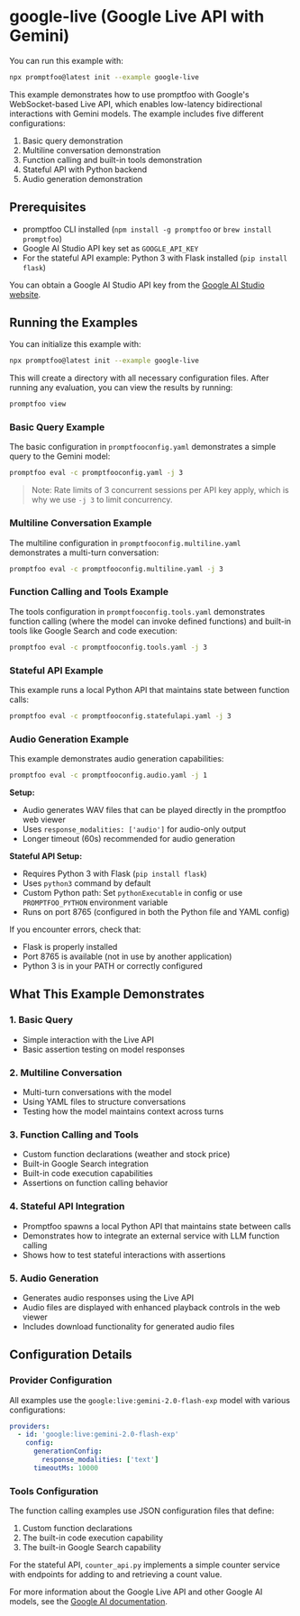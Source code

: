 # google-live (Google Live API with Gemini)

You can run this example with:

```bash
npx promptfoo@latest init --example google-live
```

This example demonstrates how to use promptfoo with Google's WebSocket-based Live API, which enables low-latency bidirectional interactions with Gemini models. The example includes five different configurations:

1. Basic query demonstration
2. Multiline conversation demonstration
3. Function calling and built-in tools demonstration
4. Stateful API with Python backend
5. Audio generation demonstration

## Prerequisites

- promptfoo CLI installed (`npm install -g promptfoo` or `brew install promptfoo`)
- Google AI Studio API key set as `GOOGLE_API_KEY`
- For the stateful API example: Python 3 with Flask installed (`pip install flask`)

You can obtain a Google AI Studio API key from the [Google AI Studio website](https://ai.google.dev/).

## Running the Examples

You can initialize this example with:

```bash
npx promptfoo@latest init --example google-live
```

This will create a directory with all necessary configuration files. After running any evaluation, you can view the results by running:

```bash
promptfoo view
```

### Basic Query Example

The basic configuration in `promptfooconfig.yaml` demonstrates a simple query to the Gemini model:

```bash
promptfoo eval -c promptfooconfig.yaml -j 3
```

> Note: Rate limits of 3 concurrent sessions per API key apply, which is why we use `-j 3` to limit concurrency.

### Multiline Conversation Example

The multiline configuration in `promptfooconfig.multiline.yaml` demonstrates a multi-turn conversation:

```bash
promptfoo eval -c promptfooconfig.multiline.yaml -j 3
```

### Function Calling and Tools Example

The tools configuration in `promptfooconfig.tools.yaml` demonstrates function calling (where the model can invoke defined functions) and built-in tools like Google Search and code execution:

```bash
promptfoo eval -c promptfooconfig.tools.yaml -j 3
```

### Stateful API Example

This example runs a local Python API that maintains state between function calls:

```bash
promptfoo eval -c promptfooconfig.statefulapi.yaml -j 3
```

### Audio Generation Example

This example demonstrates audio generation capabilities:

```bash
promptfoo eval -c promptfooconfig.audio.yaml -j 1
```

**Setup:**

- Audio generates WAV files that can be played directly in the promptfoo web viewer
- Uses `response_modalities: ['audio']` for audio-only output
- Longer timeout (60s) recommended for audio generation

**Stateful API Setup:**

- Requires Python 3 with Flask (`pip install flask`)
- Uses `python3` command by default
- Custom Python path: Set `pythonExecutable` in config or use `PROMPTFOO_PYTHON` environment variable
- Runs on port 8765 (configured in both the Python file and YAML config)

If you encounter errors, check that:

- Flask is properly installed
- Port 8765 is available (not in use by another application)
- Python 3 is in your PATH or correctly configured

## What This Example Demonstrates

### 1. Basic Query

- Simple interaction with the Live API
- Basic assertion testing on model responses

### 2. Multiline Conversation

- Multi-turn conversations with the model
- Using YAML files to structure conversations
- Testing how the model maintains context across turns

### 3. Function Calling and Tools

- Custom function declarations (weather and stock price)
- Built-in Google Search integration
- Built-in code execution capabilities
- Assertions on function calling behavior

### 4. Stateful API Integration

- Promptfoo spawns a local Python API that maintains state between calls
- Demonstrates how to integrate an external service with LLM function calling
- Shows how to test stateful interactions with assertions

### 5. Audio Generation

- Generates audio responses using the Live API
- Audio files are displayed with enhanced playback controls in the web viewer
- Includes download functionality for generated audio files

## Configuration Details

### Provider Configuration

All examples use the `google:live:gemini-2.0-flash-exp` model with various configurations:

```yaml
providers:
  - id: 'google:live:gemini-2.0-flash-exp'
    config:
      generationConfig:
        response_modalities: ['text']
      timeoutMs: 10000
```

### Tools Configuration

The function calling examples use JSON configuration files that define:

1. Custom function declarations
2. The built-in code execution capability
3. The built-in Google Search capability

For the stateful API, `counter_api.py` implements a simple counter service with endpoints for adding to and retrieving a count value.

For more information about the Google Live API and other Google AI models, see the [Google AI documentation](/docs/providers/google).
